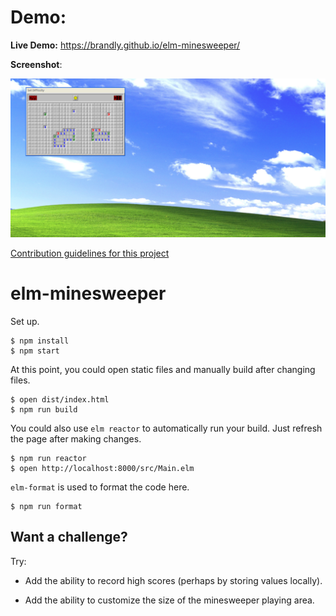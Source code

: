 # Demo:

**Live Demo:** https://brandly.github.io/elm-minesweeper/

**Screenshot**: 

![Alt text](src//images/screenshot.png?raw=true "Screenshot of Minesweeper")

[Contribution guidelines for this project](docs/CONTRIBUTING.md)

# elm-minesweeper

Set up.

```shell
$ npm install
$ npm start
```

At this point, you could open static files and manually build after changing files.

```shell
$ open dist/index.html
$ npm run build
```

You could also use `elm reactor` to automatically run your build. Just refresh the page after making changes.

```shell
$ npm run reactor
$ open http://localhost:8000/src/Main.elm
```

`elm-format` is used to format the code here.

```shell
$ npm run format
```


## Want a challenge?

Try:

* Add the ability to record high scores (perhaps by storing values locally).

* Add the ability to customize the size of the minesweeper playing area.

